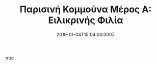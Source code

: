---
templateKey: work-item
title: "Παρισινή Κομμούνα  Μέρος Α: Ειλικρινής Φιλία"
titleEN: "Commune of Paris Part A: Sincere Friendship"
date: 2019-01-04T15:04:00.000Z
description: Μικτή τεχνική σε καμβά
descriptionEN: Mixed media on canvas
body:
  - paragraph1: Επιπλεον περιγραφή
bodyEN:
  - paragraph1: Additional description
image: /img/stelios-faitakis-greek-artist-pariscommuneparta-2019-optim.jpg
type: painting
---